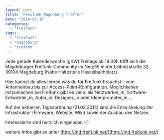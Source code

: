 ```yaml
---
layout: post
title: "Freifunk Magdeburg Treffen"
date: "2014-02-18"
categories: 
  - "freifunk"
tags: 
  - "freifunk"
  - "magdeburg"
  - "treffen"
---
```


Jede gerade Kalenderwoche (gKW) Freitags ab 19:00h trifft sich die Magdeburger Freifunk-Community im Netz39 in der Leibnizstraße 32, 39104 Magdeburg (Nahe Haltestelle Hasselbachplatz).

Hier kannst du alles lernen was du für Freifunk brauchst - vom Antennenbau bis zur Access-Point-Konfiguration. Möglichkeiten mitzumachen bei Freifunk gibt es viele: als Netzwerker\_in, Software-Entwickler\_in, Autor\_in, Designer\_in oder Ideenpromoter\_in ...

Auf der aktuellen Tagesordnung (21.02.2014) sind die Entwickelung der Infrastruktur (Firmware, Website, Wiki) sowie der Ausbau des Netzes.

Interessierte sind herzlich eingeladen :-)

weitere Infos gibt es unter [http://md.freifunk.net/](http://md.freifunk.net/)
